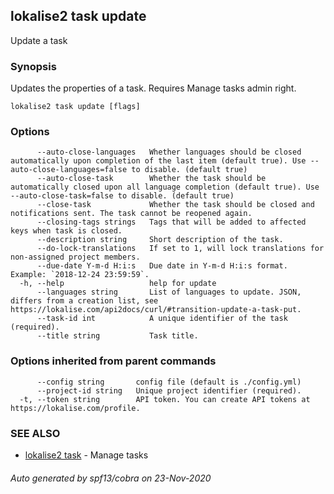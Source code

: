 ## lokalise2 task update

Update a task

### Synopsis

Updates the properties of a task. Requires Manage tasks admin right.

```
lokalise2 task update [flags]
```

### Options

```
      --auto-close-languages   Whether languages should be closed automatically upon completion of the last item (default true). Use --auto-close-languages=false to disable. (default true)
      --auto-close-task        Whether the task should be automatically closed upon all language completion (default true). Use --auto-close-task=false to disable. (default true)
      --close-task             Whether the task should be closed and notifications sent. The task cannot be reopened again.
      --closing-tags strings   Tags that will be added to affected keys when task is closed.
      --description string     Short description of the task.
      --do-lock-translations   If set to 1, will lock translations for non-assigned project members.
      --due-date Y-m-d H:i:s   Due date in Y-m-d H:i:s format. Example: `2018-12-24 23:59:59`.
  -h, --help                   help for update
      --languages string       List of languages to update. JSON, differs from a creation list, see https://lokalise.com/api2docs/curl/#transition-update-a-task-put.
      --task-id int            A unique identifier of the task (required).
      --title string           Task title.
```

### Options inherited from parent commands

```
      --config string       config file (default is ./config.yml)
      --project-id string   Unique project identifier (required).
  -t, --token string        API token. You can create API tokens at https://lokalise.com/profile.
```

### SEE ALSO

* [lokalise2 task](lokalise2_task.md)	 - Manage tasks

###### Auto generated by spf13/cobra on 23-Nov-2020
